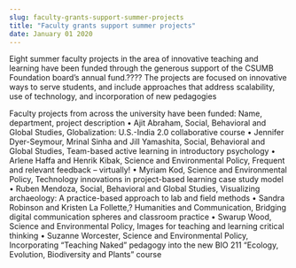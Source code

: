 ```yaml
---
slug: faculty-grants-support-summer-projects
title: "Faculty grants support summer projects"
date: January 01 2020
---
```


 
<p>
  Eight summer faculty projects in the area of innovative teaching and learning
  have been funded through the generous support of the CSUMB Foundation board’s
  annual fund.???? The projects are focused on innovative ways to serve
  students, and include approaches that address scalability, use of technology,
  and incorporation of new pedagogies
</p>
<p>
  Faculty projects from across the university have been funded: Name,
  department, project description • Ajit Abraham, Social, Behavioral and Global
  Studies, Globalization: U.S.-India 2.0 collaborative course • Jennifer
  Dyer-Seymour, Mrinal Sinha and Jill Yamashita, Social, Behavioral and Global
  Studies, Team-based active learning in introductory psychology • Arlene Haffa
  and Henrik Kibak, Science and Environmental Policy, Frequent and relevant
  feedback – virtually! • Myriam Kod, Science and Environmental Policy,
  Technology innovations in project-based learning case study model • Ruben
  Mendoza, Social, Behavioral and Global Studies, Visualizing archaeology: A
  practice-based approach to lab and field methods • Sandra Robinson and Kristen
  La Follette,? Humanities and Communication, Bridging digital communication
  spheres and classroom practice • Swarup Wood, Science and Environmental
  Policy, Images for teaching and learning critical thinking • Suzanne
  Worcester, Science and Environmental Policy, Incorporating “Teaching Naked”
  pedagogy into the new BIO 211 “Ecology, Evolution, Biodiversity and Plants”
  course
</p>
 
